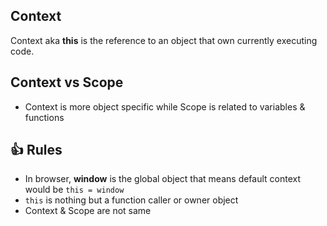 ## Context
Context aka **this** is the reference to an object that own currently executing code.

## Context vs Scope
- Context is more object specific while Scope is related to variables & functions

## :thumbsup: Rules
- In browser, **window** is the global object that means default context would be
  ```this = window```
- ```this``` is nothing but a function caller or owner object
- Context & Scope are not same